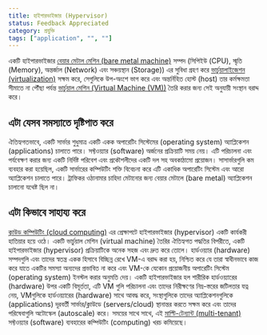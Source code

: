 ```yaml
---
title: হাইপারভাইজার (Hypervisor)
status: Feedback Appreciated
category: প্রযুক্তি
tags: ["application", "", ""]
---
```


একটি হাইপারভাইজার [বেয়ার মেটাল মেশিন (bare metal machine)](/bn/bare-metal-machine/) সম্পদ (সিপিইউ (CPU), স্মৃতি (Memory), অন্তর্জাল (Network) এবং সঞ্চয়স্থান (Storage)) এর সুবিধা গ্রহণ করে [ভার্চুয়ালাইজেশন (virtualization)](/bn/virtualization/) সক্ষম করে, সেগুলিকে উপ-অংশে ভাগ করে এবং অন্তর্নিহিত হোস্ট (host) তার কর্মক্ষমতা সীমাতে না পৌঁছা পর্যন্ত [ভার্চুয়াল মেশিন (Virtual Machine (VM))](/bn/virtual-machine/) তৈরি করার জন্য সেই অনুযায়ী সংস্থান বরাদ্দ করে।

## এটা যেসব সমস্যাতে দৃষ্টিপাত করে

ঐতিহ্যগতভাবে, একটি সার্ভার শুধুমাত্র একটি একক অপারেটিং সিস্টেমের (operating system) অ্যাপ্লিকেশন (applications) চালাতে পারে।
সফ্টওয়্যার (software) অর্জনের প্রক্রিয়াটি সময় নেয়। এটি পরিচালনা এবং পর্যবেক্ষণ করার জন্য একটি নির্দিষ্ট পরিবেশ এবং প্রকৌশলীদের একটি দল সহ অবকাঠামো প্রয়োজন।
সাসার্ভারগুলি কম ব্যবহার করা হয়েছিল, একটি সার্ভারের কম্পিউটিং শক্তি বিবেচনা করে এটি একাধিক অপারেটিং সিস্টেম এবং আরো অ্যাপ্লিকেশন চালাতে পারে।
ট্রাফিকর ওঠানামার চাহিদা মেটানোর জন্য বেয়ার মেটালে (bare metal) অ্যাপ্লিকেশন চালানো যথেষ্ট ছিল না।

## এটা কিভাবে সাহায্য করে

[ক্লাউড কম্পিউটিং (cloud computing)](/bn/cloud-computing/) এর প্রেক্ষাপটে হাইপারভাইজার (hypervisor) একটি কার্যকরী হাতিয়ার হয়ে ওঠে।
একটি ভার্চুয়াল মেশিন (virtual machine) তৈরির ঐতিহ্যগত পদ্ধতির বিপরীতে, একটি হাইপারভাইজার (hypervisor) প্রক্রিয়াটিকে অনেক সহজ এবং দ্রুত করে তোলে।
হার্ডওয়্যার (hardware) সম্পদগুলি এবং তাদের স্বতন্ত্র একক হিসাবে বিচ্ছিন্ন রেখে VM-এ বরাদ্দ করা হয়, নিশ্চিত করে যে তারা স্বাধীনভাবে কাজ করে যাতে একটির সমস্যা অন্যদের প্রভাবিত না করে এবং VM-কে যেকোন প্রয়োজনীয় অপারেটিং সিস্টেম (operating system) ইনস্টল করার অনুমতি দেয়।
একটি হাইপারভাইজার হল শারীরিক হার্ডওয়্যারের (hardware) উপর একটি বিমূর্ততা, এটি VM গুলি পরিচালনা এবং তাদের নিরীক্ষণের নিম্ন-স্তরের জটিলতার যত্ন নেয়, VMগুলিকে হার্ডওয়্যারের (hardware) সাথে আবদ্ধ করে, সংস্থাগুলিকে তাদের অ্যাপ্লিকেশনগুলিকে (applications)  দূরবর্তী সার্ভার/ক্লাউডে (servers/cloud) স্থানান্তর করতে সক্ষম করে এবং তাদের পরিষেবাগুলি অটোস্কেল (autoscale) করে।
সময়ের সাথে সাথে, এই [মাল্টি-টেন্যান্ট (multi-tenant)](/bn/multi-tenant/) সফ্টওয়্যার (software) ব্যবহারের কম্পিউটিং (computing) খরচ কমিয়েছে।
